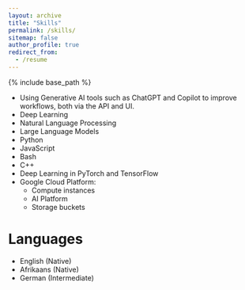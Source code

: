 ```yaml
---
layout: archive
title: "Skills"
permalink: /skills/
sitemap: false
author_profile: true
redirect_from:
  - /resume
---
```


{% include base_path %}

* Using Generative AI tools such as ChatGPT and Copilot to improve workflows, both via the API and UI.
* Deep Learning
* Natural Language Processing
* Large Language Models
* Python
* JavaScript
* Bash
* C++
* Deep Learning in PyTorch and TensorFlow
* Google Cloud Platform:
  * Compute instances
  * AI Platform
  * Storage buckets

Languages
======

* English (Native)
* Afrikaans (Native)
* German (Intermediate)
